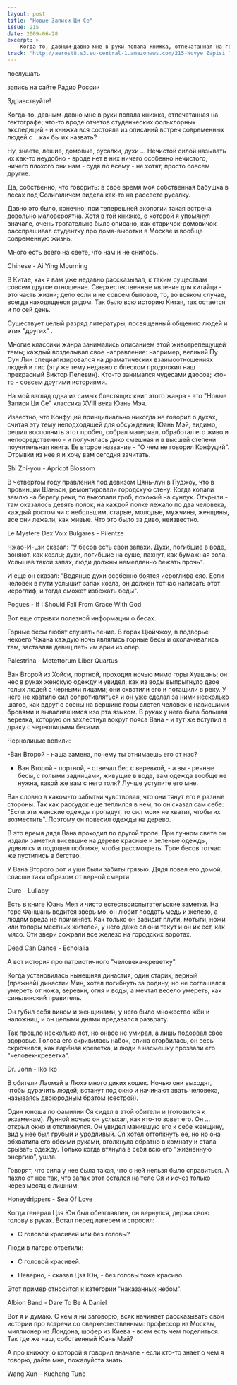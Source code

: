 ```yaml
---
layout: post
title: "Новые Записи Ци Се"
issue: 215
date: 2009-06-28
excerpt: >
    Когда-то, давным-давно мне в руки попала книжка, отпечатанная на гектографе; что-то вроде отчетов студенческих фольклорных экспедиций - и книжка вся состояла из описаний встреч современных людей с ...как бы их назвать?
track: "http://aerost8.s3.eu-central-1.amazonaws.com/215-Novye Zapisi Tsi Se.mp3"
---
```


послушать

запись на сайте Радио России

Здравствуйте!

Когда-то, давным-давно мне в руки попала книжка, отпечатанная на гектографе; что-то вроде отчетов студенческих фольклорных экспедиций - и книжка вся состояла из описаний встреч современных людей с ...как бы их назвать?

Ну, знаете, лешие, домовые, русалки, духи ... Нечистой силой называть их как-то неудобно - вроде нет в них ничего особенно нечистого, ничего плохого они нам - судя по всему - не хотят, просто совсем другие.

Да, собственно, что говорить: в свое время моя собственная бабушка в лесах под Солигаличем видела как-то на рассвете русалку.

Давно это было, конечно; при теперешней экологии такая встреча довольно маловероятна. Хотя в той книжке, о которой я упомянул вначале, очень трогательно было описано, как старичок-домовичок расспрашивал студентку про дома-высотки в Москве и вообще современную жизнь.

Много есть всего на свете, что нам и не снилось.

Chinese - Ai Ying Mourning

В Китае, как я вам уже недавно рассказывал, к таким существам совсем другое отношение. Сверхестественные явление для китайца - это часть жизни; дело если и не совсем бытовое, то, во всяком случае, всегда находящееся рядом. Так было всю историю Китая, так остается и по сей день.

Существует целый разряд литературы, посвященный общению людей и этих "других" .

Многие классики жанра занимались описанием этой животрепещущей темы; каждый возделывал свое направление: например, великий Пу Сун Лин специализировался на драматических взаимоотношениях людей и лис (эту же тему недавно с блеском продолжил наш прекрасный Виктор Пелевин). Кто-то занимался чудесами даосов; кто-то - совсем другими историями.

На мой взгляд одна из самых блестящих книг этого жанра - это "Новые Записи Ци Се" классика XVIII века Юань Мэя.

Известно, что Конфуций принципиально никогда не говорил о духах, считая эту тему неподходящей для обсуждения; Юань Мэй, видимо, решил восполнить этот пробел, собрал материал, обработал его живо и непосредственно - и получилась дико смешная и в высшей степени поучительная книга. Ее второе название - "О чем не говорил Конфуций". Отрывки из нее я и хочу вам сегодня зачитать.

Shi Zhi-you - Apricot Blossom

В четвертом году правления под девизом Цянь-лун в Пуджоу, что в провинции Шаньси, ремонтировали городскую стену. Когда копали землю на берегу реки, то выкопали гроб, похожий на сундук. Открыли - там оказалось девять полок, на каждой полке лежало по два человека, каждый ростом чи с небольшим, старые, молодые, мужчины, женщины, все они лежали, как живые. Что это было за диво, неизвестно.

Le Mystere Dex Voix Bulgares - Pilentze

Чжао-И-цзи сказал: "У бесов есть свои запахи. Духи, погибшие в воде, воняют, как козлы; духи, погибшие на суше, пахнут, как бумажная зола. Услышав такой запах, люди должны немедленно бежать прочь".

И еще он сказал: "Водяные духи особенно боятся иероглифа сяо. Если человек в пути услышит запах козла, он должен тотчас написать этот иероглиф, и тогда сможет избежать беды".

Pogues - If I Should Fall From Grace With God

Вот еще отрывки полезной информации о бесах.

Горные бесы любят слушать пение. В горах Цюйчжоу, в подворье некоего Чжана каждую ночь являлись горные бесы и околачивались там, заставляя девиц петь им арии из опер.

Palestrina - Motettorum Liber Quartus

Ван Второй из Хойси, портной, проходил ночью мимо горы Хуашань; он нес в руках женскую одежду и увидел, как из воды выпрыгнуло двое голых людей с черными лицами; они схватили его и потащили в реку. У него не хватило сил сопротивляться и он уже сделал за ними несколько шагов, как вдруг с сосны на вершине горы слетел человек с нависшими бровями и вывалившимся изо рта языком. В руках у него была большая веревка, которую он захлестнул вокруг пояса Вана - и тут же вступил в драку с чернолицыми бесами.

Чернолицые вопили:

-Ван Второй - наша замена, почему ты отнимаешь его от нас?

- Ван Второй - портной, - отвечал бес с веревкой, - а вы - речные бесы, с голыми задницами, живущие в воде, вам одежда вообще не нужна, какой же вам с него толк? Лучше уступите его мне.

Ван словно в каком-то забытьи чувствовал, что они тянут его в разные стороны. Так как рассудок еще теплился в нем, то он сказал сам себе: "Если эти женские одежды пропадут, то сил моих не хватит, чтобы их возместить". Поэтому он повесил одежды на дерево.

В это время дядя Вана проходил по другой тропе. При лунном свете он издали заметил висевшие на дереве красные и зеленые одежды, удивился и подошел поближе, чтобы рассмотреть. Трое бесов тотчас же пустились в бегство.

У Вана Второго рот и уши были забиты грязью. Дядя повел его домой, спасши таки образом от верной смерти.

Cure - Lullaby

Есть в книге Юань Мея и чисто естествоиспытательские заметки. На горе Фаншань водится зверь мо, он любит поедать медь и железо, а людям вреда не причиняет. Как только он завидит плуги, мотыги, ножи или топоры местных жителей, у него даже слюни текут и он их ест, как мясо. Эти звери сожрали все железо на городских воротах.

Dead Can Dance - Echolalia

А вот история про патриотичного "человека-креветку".

Когда установилась нынешняя династия, один старик, верный (прежней) династии Мин, хотел погибнуть за родину, но не соглашался умереть от ножа, веревки, огня и воды, а мечтал весело умереть, как синьлинский правитель.

Он губил себя вином и женщинами, у него было множество жён и наложниц, и он целыми днями предавался разврату.

Так прошло несколько лет, но онвсе не умирал, а лишь подорвал свое здоровье. Голова его скривилась набок, спина сгорбилась, он весь скрючился, как варёная креветка, и люди в насмешку прозвали его "человек-креветка".

Dr. John - Iko Iko

В обители Лаомэй в Люхэ много диких кошек. Ночью они выходят, чтобы дурачить людей; встанут под окно и начинают звать человека, называясь двоюродным братом (сестрой).

Один юноша по фамилии Ся сидел в этой обители и (готовился к экзаменам). Лунной ночью он услыхал, как кто-то зовет его. Он ... открыл окно и откликнулся. Он увидел манившую его к себе женщину, вид у нее был грубый и уродливый. Ся хотел оттолкнуть ее, но но она обхватила его обеими руками, втолкнула обратно в комнату и стала срывать одежду. Только когда втянула в себя всю его "жизненную энергию", ушла.

Говорят, что сила у нее была такая, что с ней нельзя было справиться. А пахло от нее так, что запах этот остался на теле Ся и исчез только через месяц с лишним.

Honeydrippers - Sea Of Love

Когда генерал Цзя Юн был обезглавлен, он вернулся, держа свою голову в руках. Встал перед лагерем и спросил:

- С головой красивей или без головы?

Люди в лагере ответили:

- С головой красивей.

- Неверно, - сказал Цзя Юн, - без головы тоже красиво.

Этот пример относится к категории "наказанных небом".

Albion Band - Dare To Be A Daniel

Вот я и думаю. С кем я ни заговорю, всяк начинает рассказывать свои истории про встречи со сверхестественным: профессор из Москвы, миллионер из Лондона, шофер из Киева - всем есть чем поделиться. Так где же наш, собственный Юань Мэй?

А про книжку, о которой я говорил вначале - если кто-то знает о чем я говорю, дайте мне, пожалуйста знать.

Wang Xun - Kucheng Tune
